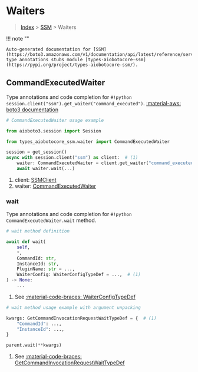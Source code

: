 # Waiters

> [Index](../README.md) > [SSM](./README.md) > Waiters

!!! note ""

    Auto-generated documentation for [SSM](https://boto3.amazonaws.com/v1/documentation/api/latest/reference/services/ssm.html#ssm)
    type annotations stubs module [types-aiobotocore-ssm](https://pypi.org/project/types-aiobotocore-ssm/).

## CommandExecutedWaiter

Type annotations and code completion for `#!python session.client("ssm").get_waiter("command_executed")`.
[:material-aws: boto3 documentation](https://boto3.amazonaws.com/v1/documentation/api/latest/reference/services/ssm/waiter/CommandExecuted.html#SSM.Waiter.CommandExecuted)

```python
# CommandExecutedWaiter usage example

from aioboto3.session import Session

from types_aiobotocore_ssm.waiter import CommandExecutedWaiter

session = get_session()
async with session.client("ssm") as client:  # (1)
    waiter: CommandExecutedWaiter = client.get_waiter("command_executed")  # (2)
    await waiter.wait(...)
```

1. client: [SSMClient](./client.md)
2. waiter: [CommandExecutedWaiter](./waiters.md#commandexecutedwaiter)


### wait

Type annotations and code completion for `#!python CommandExecutedWaiter.wait` method.

```python
# wait method definition

await def wait(
    self,
    *,
    CommandId: str,
    InstanceId: str,
    PluginName: str = ...,
    WaiterConfig: WaiterConfigTypeDef = ...,  # (1)
) -> None:
    ...
```

1. See [:material-code-braces: WaiterConfigTypeDef](./type_defs.md#waiterconfigtypedef)


```python
# wait method usage example with argument unpacking

kwargs: GetCommandInvocationRequestWaitTypeDef = {  # (1)
    "CommandId": ...,
    "InstanceId": ...,
}

parent.wait(**kwargs)
```

1. See [:material-code-braces: GetCommandInvocationRequestWaitTypeDef](./type_defs.md#getcommandinvocationrequestwaittypedef)
